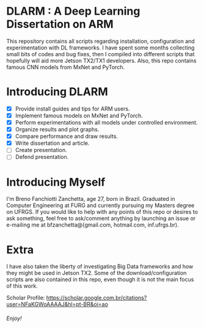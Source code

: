 # DLARM : A Deep Learning Dissertation on ARM #

This repository contains all scripts regarding installation, configuration and experimentation with DL frameworks.
I have spent some months collecting small bits of codes and bug fixes, then I compiled into different scripts that hopefully will aid more Jetson TX2/TX1 developers.
Also, this repo contains famous CNN models from MxNet and PyTorch.

# Introducing DLARM #

- [x] Provide install guides and tips for ARM users. 
- [x] Implement famous models on MxNet and PyTorch.
- [x] Perform experimentations with all models under controlled environment.
- [x] Organize results and plot graphs.
- [x] Compare performance and draw results.
- [x] Write dissertation and article.
- [ ] Create presentation.
- [ ] Defend presentation.

# Introducing Myself #

I'm Breno Fanchiotti Zanchetta, age 27, born in Brazil.
Graduated in Computer Engineering at FURG and currently pursuing my Masters degree on UFRGS.
If you would like to help with any points of this repo or desires to ask something, feel free to ask/comment anything by launching an issue or e-mailing me at bfzanchetta@{gmail.com, hotmail.com, inf.ufrgs.br).

# Extra #

I have also taken the liberty of investigating Big Data frameworks and how they might be used in Jetson TX2.
Some of the download/configuration scripts are also contained in this repo, even though it is not the main focus of this work.

Scholar Profile: https://scholar.google.com.br/citations?user=NFaKGWoAAAAJ&hl=pt-BR&oi=ao
###### Enjoy! ######
